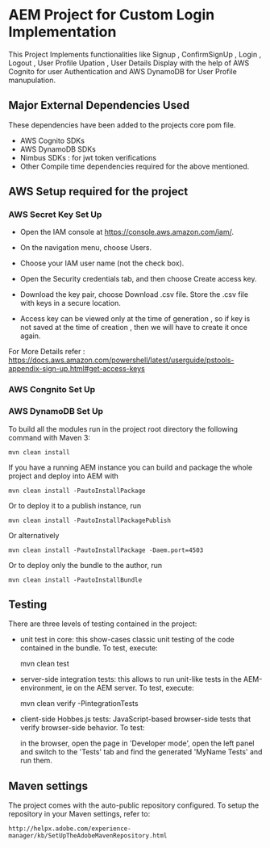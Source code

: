 # AEM Project for Custom Login Implementation

This Project Implements functionalities like Signup , ConfirmSignUp , Login , Logout , User Profile Upation , User Details Display with the help of AWS Cognito for user Authentication and AWS DynamoDB for User Profile manupulation.

## Major External Dependencies Used

These dependencies have been added to the projects core pom file.

* AWS Cognito SDKs
* AWS DynamoDB SDKs
* Nimbus SDKs : for jwt token verifications
* Other Compile time dependencies required for the above mentioned.

## AWS Setup required for the project

### AWS Secret Key Set Up

* Open the IAM console at https://console.aws.amazon.com/iam/.

* On the navigation menu, choose Users.

* Choose your IAM user name (not the check box).

* Open the Security credentials tab, and then choose Create access key.

* Download the key pair, choose Download .csv file. Store the .csv file with keys in a secure location.

* Access key can be viewed only at the time of generation , so if key is not saved at the time of creation , then we will have to create it once again.

For More Details refer : https://docs.aws.amazon.com/powershell/latest/userguide/pstools-appendix-sign-up.html#get-access-keys  

### AWS Congnito Set Up
### AWS DynamoDB Set Up
To build all the modules run in the project root directory the following command with Maven 3:

    mvn clean install

If you have a running AEM instance you can build and package the whole project and deploy into AEM with  

    mvn clean install -PautoInstallPackage
    
Or to deploy it to a publish instance, run

    mvn clean install -PautoInstallPackagePublish
    
Or alternatively

    mvn clean install -PautoInstallPackage -Daem.port=4503

Or to deploy only the bundle to the author, run

    mvn clean install -PautoInstallBundle

## Testing

There are three levels of testing contained in the project:

* unit test in core: this show-cases classic unit testing of the code contained in the bundle. To test, execute:

    mvn clean test

* server-side integration tests: this allows to run unit-like tests in the AEM-environment, ie on the AEM server. To test, execute:

    mvn clean verify -PintegrationTests

* client-side Hobbes.js tests: JavaScript-based browser-side tests that verify browser-side behavior. To test:

    in the browser, open the page in 'Developer mode', open the left panel and switch to the 'Tests' tab and find the generated 'MyName Tests' and run them.


## Maven settings

The project comes with the auto-public repository configured. To setup the repository in your Maven settings, refer to:

    http://helpx.adobe.com/experience-manager/kb/SetUpTheAdobeMavenRepository.html
